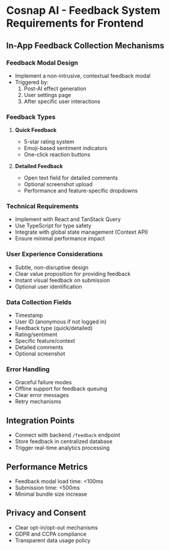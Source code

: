 # Cosnap AI - Feedback System Requirements for Frontend

## In-App Feedback Collection Mechanisms

### Feedback Modal Design
- Implement a non-intrusive, contextual feedback modal
- Triggered by:
  1. Post-AI effect generation
  2. User settings page
  3. After specific user interactions

### Feedback Types
1. **Quick Feedback**
   - 5-star rating system
   - Emoji-based sentiment indicators
   - One-click reaction buttons

2. **Detailed Feedback**
   - Open text field for detailed comments
   - Optional screenshot upload
   - Performance and feature-specific dropdowns

### Technical Requirements
- Implement with React and TanStack Query
- Use TypeScript for type safety
- Integrate with global state management (Context API)
- Ensure minimal performance impact

### User Experience Considerations
- Subtle, non-disruptive design
- Clear value proposition for providing feedback
- Instant visual feedback on submission
- Optional user identification

### Data Collection Fields
- Timestamp
- User ID (anonymous if not logged in)
- Feedback type (quick/detailed)
- Rating/sentiment
- Specific feature/context
- Detailed comments
- Optional screenshot

### Error Handling
- Graceful failure modes
- Offline support for feedback queuing
- Clear error messages
- Retry mechanisms

## Integration Points
- Connect with backend `/feedback` endpoint
- Store feedback in centralized database
- Trigger real-time analytics processing

## Performance Metrics
- Feedback modal load time: <100ms
- Submission time: <500ms
- Minimal bundle size increase

## Privacy and Consent
- Clear opt-in/opt-out mechanisms
- GDPR and CCPA compliance
- Transparent data usage policy